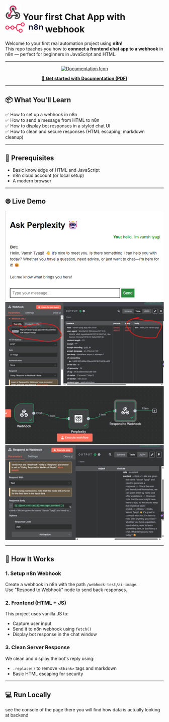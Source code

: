 # ![Webhook Icon](ss/webhook_icon.png) Your first Chat App with <img src="https://raw.githubusercontent.com/n8n-io/n8n/master/assets/n8n-logo.png" alt="n8n Logo" width="120"/> webhook  


Welcome to your first real automation project using **n8n**!  
This repo teaches you how to **connect a frontend chat app to a webhook** in n8n — perfect for beginners in JavaScript and HTML.

---
<p align="center">
  <a href="https://github.com/Vansh-Tyagi-git/n8n-starter-chatbot/blob/main/1st%20code%20Documentation%20.pdf" target="_blank">
    <img src="https://cdn-icons-png.flaticon.com/512/337/337946.png" alt="Documentation Icon" width="80"/>
  </a>
</p>

<p align="center">
  <a href="https://github.com/Vansh-Tyagi-git/n8n-starter-chatbot/blob/main/1st%20code%20Documentation%20.pdf" target="_blank">
    📄 <strong>Get started with Documentation (PDF)</strong>
  </a>
</p>  

---  

## 📦 What You'll Learn

✅ How to set up a webhook in n8n  
✅ How to send a message from HTML to n8n  
✅ How to display bot responses in a styled chat UI  
✅ How to clean and secure responses (HTML escaping, markdown cleanup)

---

## 🔧 Prerequisites

- Basic knowledge of HTML and JavaScript
- n8n cloud account (or local setup)
- A modern browser

---

## 🌐 Live Demo

![dmeo1](ss/Screenshot%202025-06-20%20175805.png)
![dmeo1](ss/this.png)
![dmeo1](ss/Screenshot%202025-06-20%20175428.png)
![dmeo1](ss/Screenshot%202025-06-20%20175445.png)

---

## 🚀 How It Works

### 1. Setup n8n Webhook
Create a webhook in n8n with the path `/webhook-test/ai-image`.  
Use "Respond to Webhook" node to send back responses.

### 2. Frontend (HTML + JS)
This project uses vanilla JS to:
- Capture user input
- Send it to n8n webhook using `fetch()`
- Display bot response in the chat window

### 3. Clean Server Response
We clean and display the bot's reply using:
- `.replace()` to remove `<think>` tags and markdown
- Basic HTML escaping for security

---

## 💻 Run Locally

see the console of the page there you will find how data is actually looking at backend
